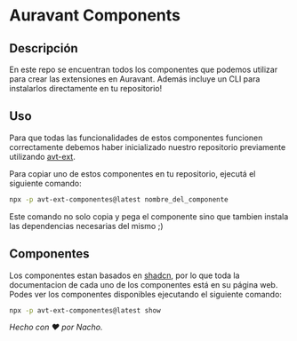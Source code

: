 # Auravant Components

## Descripción

En este repo se encuentran todos los componentes que podemos utilizar para crear las extensiones en Auravant. Además incluye un CLI para instalarlos directamente en tu repositorio!

## Uso

Para que todas las funcionalidades de estos componentes funcionen correctamente debemos haber inicializado nuestro repositorio previamente utilizando [avt-ext](https://www.npmjs.com/package/avt-ext).

Para copiar uno de estos componentes en tu repositorio, ejecutá el siguiente comando:

```bash
npx -p avt-ext-componentes@latest nombre_del_componente
```

Este comando no solo copia y pega el componente sino que tambien instala las dependencias necesarias del mismo ;)

## Componentes

Los componentes estan basados en [shadcn](https://ui.shadcn.com/), por lo que toda la documentacion de cada uno de los componentes está en su página web.
Podes ver los componentes disponibles ejecutando el siguiente comando:

```bash
npx -p avt-ext-componentes@latest show
```


_Hecho con ❤️ por Nacho._